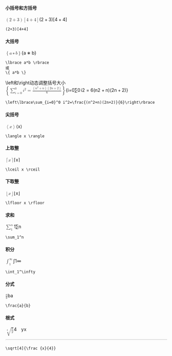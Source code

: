 <h4 id="小括号和方括号">小括号和方括号</h4>
<p><span class="katex--display"><span class="katex-display"><span class="katex"><span class="katex-mathml"><math><semantics><mrow><mo>(</mo><mn>2</mn><mo>+</mo><mn>3</mn><mo>)</mo><mo>[</mo><mn>4</mn><mo>+</mo><mn>4</mn><mo>]</mo></mrow><annotation encoding="application/x-tex">(2+3)[4+4]</annotation></semantics></math></span><span class="katex-html" aria-hidden="true"><span class="base"><span class="strut" style="height: 1em; vertical-align: -0.25em;"></span><span class="mopen">(</span><span class="mord">2</span><span class="mspace" style="margin-right: 0.222222em;"></span><span class="mbin">+</span><span class="mspace" style="margin-right: 0.222222em;"></span></span><span class="base"><span class="strut" style="height: 1em; vertical-align: -0.25em;"></span><span class="mord">3</span><span class="mclose">)</span><span class="mopen">[</span><span class="mord">4</span><span class="mspace" style="margin-right: 0.222222em;"></span><span class="mbin">+</span><span class="mspace" style="margin-right: 0.222222em;"></span></span><span class="base"><span class="strut" style="height: 1em; vertical-align: -0.25em;"></span><span class="mord">4</span><span class="mclose">]</span></span></span></span></span></span></p>
<pre><code>(2+3)[4+4]
</code></pre>
<h4 id="大括号">大括号</h4>
<p><span class="katex--display"><span class="katex-display"><span class="katex"><span class="katex-mathml"><math><semantics><mrow><mo>{</mo><mi>a</mi><mo>∗</mo><mi>b</mi><mo>}</mo></mrow><annotation encoding="application/x-tex">\lbrace a*b \rbrace</annotation></semantics></math></span><span class="katex-html" aria-hidden="true"><span class="base"><span class="strut" style="height: 1em; vertical-align: -0.25em;"></span><span class="mopen">{</span><span class="mord mathit">a</span><span class="mspace" style="margin-right: 0.222222em;"></span><span class="mbin">∗</span><span class="mspace" style="margin-right: 0.222222em;"></span></span><span class="base"><span class="strut" style="height: 1em; vertical-align: -0.25em;"></span><span class="mord mathit">b</span><span class="mclose">}</span></span></span></span></span></span></p>
<pre><code>\lbrace a*b \rbrace
或
\{ a*b \}
</code></pre>
<p>\left和\right动态调整括号大小<br>
<span class="katex--display"><span class="katex-display"><span class="katex"><span class="katex-mathml"><math><semantics><mrow><mo fence="true">{</mo><munderover><mo>∑</mo><mrow><mi>i</mi><mo>=</mo><mn>0</mn></mrow><mn>0</mn></munderover><msup><mi>i</mi><mn>2</mn></msup><mo>=</mo><mfrac><mrow><mo>(</mo><msup><mi>n</mi><mn>2</mn></msup><mo>+</mo><mi>n</mi><mo>)</mo><mo>(</mo><mn>2</mn><mi>n</mi><mo>+</mo><mn>2</mn><mo>)</mo></mrow><mn>6</mn></mfrac><mo fence="true">}</mo></mrow><annotation encoding="application/x-tex">\left\lbrace\sum_{i=0}^0 i^2=\frac{(n^2+n)(2n+2)}{6}\right\rbrace</annotation></semantics></math></span><span class="katex-html" aria-hidden="true"><span class="base"><span class="strut" style="height: 3.07878em; vertical-align: -1.27767em;"></span><span class="minner"><span class="mopen delimcenter" style="top: 0em;"><span class="delimsizing size4">{</span></span><span class="mop op-limits"><span class="vlist-t vlist-t2"><span class="vlist-r"><span class="vlist" style="height: 1.80111em;"><span class="" style="top: -1.87233em; margin-left: 0em;"><span class="pstrut" style="height: 3.05em;"></span><span class="sizing reset-size6 size3 mtight"><span class="mord mtight"><span class="mord mathit mtight">i</span><span class="mrel mtight">=</span><span class="mord mtight">0</span></span></span></span><span class="" style="top: -3.05001em;"><span class="pstrut" style="height: 3.05em;"></span><span class=""><span class="mop op-symbol large-op">∑</span></span></span><span class="" style="top: -4.30001em; margin-left: 0em;"><span class="pstrut" style="height: 3.05em;"></span><span class="sizing reset-size6 size3 mtight"><span class="mord mtight">0</span></span></span></span><span class="vlist-s">​</span></span><span class="vlist-r"><span class="vlist" style="height: 1.27767em;"><span class=""></span></span></span></span></span><span class="mspace" style="margin-right: 0.166667em;"></span><span class="mord"><span class="mord mathit">i</span><span class="msupsub"><span class="vlist-t"><span class="vlist-r"><span class="vlist" style="height: 0.864108em;"><span class="" style="top: -3.113em; margin-right: 0.05em;"><span class="pstrut" style="height: 2.7em;"></span><span class="sizing reset-size6 size3 mtight"><span class="mord mtight">2</span></span></span></span></span></span></span></span><span class="mspace" style="margin-right: 0.277778em;"></span><span class="mrel">=</span><span class="mspace" style="margin-right: 0.277778em;"></span><span class="mord"><span class="mopen nulldelimiter"></span><span class="mfrac"><span class="vlist-t vlist-t2"><span class="vlist-r"><span class="vlist" style="height: 1.49111em;"><span class="" style="top: -2.314em;"><span class="pstrut" style="height: 3em;"></span><span class="mord"><span class="mord">6</span></span></span><span class="" style="top: -3.23em;"><span class="pstrut" style="height: 3em;"></span><span class="frac-line" style="border-bottom-width: 0.04em;"></span></span><span class="" style="top: -3.677em;"><span class="pstrut" style="height: 3em;"></span><span class="mord"><span class="mopen">(</span><span class="mord"><span class="mord mathit">n</span><span class="msupsub"><span class="vlist-t"><span class="vlist-r"><span class="vlist" style="height: 0.814108em;"><span class="" style="top: -3.063em; margin-right: 0.05em;"><span class="pstrut" style="height: 2.7em;"></span><span class="sizing reset-size6 size3 mtight"><span class="mord mtight">2</span></span></span></span></span></span></span></span><span class="mspace" style="margin-right: 0.222222em;"></span><span class="mbin">+</span><span class="mspace" style="margin-right: 0.222222em;"></span><span class="mord mathit">n</span><span class="mclose">)</span><span class="mopen">(</span><span class="mord">2</span><span class="mord mathit">n</span><span class="mspace" style="margin-right: 0.222222em;"></span><span class="mbin">+</span><span class="mspace" style="margin-right: 0.222222em;"></span><span class="mord">2</span><span class="mclose">)</span></span></span></span><span class="vlist-s">​</span></span><span class="vlist-r"><span class="vlist" style="height: 0.686em;"><span class=""></span></span></span></span></span><span class="mclose nulldelimiter"></span></span><span class="mclose delimcenter" style="top: 0em;"><span class="delimsizing size4">}</span></span></span></span></span></span></span></span></p>
<pre><code>\left\lbrace\sum_{i=0}^0 i^2=\frac{(n^2+n)(2n+2)}{6}\right\rbrace
</code></pre>
<h4 id="尖括号">尖括号</h4>
<p><span class="katex--display"><span class="katex-display"><span class="katex"><span class="katex-mathml"><math><semantics><mrow><mo>⟨</mo><mi>x</mi><mo>⟩</mo></mrow><annotation encoding="application/x-tex">\langle x \rangle</annotation></semantics></math></span><span class="katex-html" aria-hidden="true"><span class="base"><span class="strut" style="height: 1em; vertical-align: -0.25em;"></span><span class="mopen">⟨</span><span class="mord mathit">x</span><span class="mclose">⟩</span></span></span></span></span></span></p>
<pre><code>\langle x \rangle
</code></pre>
<h4 id="上取整">上取整</h4>
<p><span class="katex--display"><span class="katex-display"><span class="katex"><span class="katex-mathml"><math><semantics><mrow><mo>⌈</mo><mi>x</mi><mo>⌉</mo></mrow><annotation encoding="application/x-tex">\lceil x \rceil</annotation></semantics></math></span><span class="katex-html" aria-hidden="true"><span class="base"><span class="strut" style="height: 1em; vertical-align: -0.25em;"></span><span class="mopen">⌈</span><span class="mord mathit">x</span><span class="mclose">⌉</span></span></span></span></span></span></p>
<pre><code>\lceil x \rceil
</code></pre>
<h4 id="下取整">下取整</h4>
<p><span class="katex--display"><span class="katex-display"><span class="katex"><span class="katex-mathml"><math><semantics><mrow><mo>⌊</mo><mi>x</mi><mo>⌋</mo></mrow><annotation encoding="application/x-tex">\lfloor x \rfloor</annotation></semantics></math></span><span class="katex-html" aria-hidden="true"><span class="base"><span class="strut" style="height: 1em; vertical-align: -0.25em;"></span><span class="mopen">⌊</span><span class="mord mathit">x</span><span class="mclose">⌋</span></span></span></span></span></span></p>
<pre><code>\lfloor x \rfloor
</code></pre>
<h4 id="求和">求和</h4>
<p><span class="katex--display"><span class="katex-display"><span class="katex"><span class="katex-mathml"><math><semantics><mrow><munderover><mo>∑</mo><mn>1</mn><mi>n</mi></munderover></mrow><annotation encoding="application/x-tex">\sum_1^n</annotation></semantics></math></span><span class="katex-html" aria-hidden="true"><span class="base"><span class="strut" style="height: 2.91851em; vertical-align: -1.26711em;"></span><span class="mop op-limits"><span class="vlist-t vlist-t2"><span class="vlist-r"><span class="vlist" style="height: 1.6514em;"><span class="" style="top: -1.88289em; margin-left: 0em;"><span class="pstrut" style="height: 3.05em;"></span><span class="sizing reset-size6 size3 mtight"><span class="mord mtight">1</span></span></span><span class="" style="top: -3.05001em;"><span class="pstrut" style="height: 3.05em;"></span><span class=""><span class="mop op-symbol large-op">∑</span></span></span><span class="" style="top: -4.30001em; margin-left: 0em;"><span class="pstrut" style="height: 3.05em;"></span><span class="sizing reset-size6 size3 mtight"><span class="mord mathit mtight">n</span></span></span></span><span class="vlist-s">​</span></span><span class="vlist-r"><span class="vlist" style="height: 1.26711em;"><span class=""></span></span></span></span></span></span></span></span></span></span></p>
<pre><code>\sum_1^n
</code></pre>
<h4 id="积分">积分</h4>
<p><span class="katex--display"><span class="katex-display"><span class="katex"><span class="katex-mathml"><math><semantics><mrow><msubsup><mo>∫</mo><mn>1</mn><mi mathvariant="normal">∞</mi></msubsup></mrow><annotation encoding="application/x-tex">\int_1^\infty</annotation></semantics></math></span><span class="katex-html" aria-hidden="true"><span class="base"><span class="strut" style="height: 2.32624em; vertical-align: -0.91195em;"></span><span class="mop"><span class="mop op-symbol large-op" style="margin-right: 0.44445em; position: relative; top: -0.001125em;">∫</span><span class="msupsub"><span class="vlist-t vlist-t2"><span class="vlist-r"><span class="vlist" style="height: 1.41429em;"><span class="" style="top: -1.78805em; margin-left: -0.44445em; margin-right: 0.05em;"><span class="pstrut" style="height: 2.7em;"></span><span class="sizing reset-size6 size3 mtight"><span class="mord mtight">1</span></span></span><span class="" style="top: -3.8129em; margin-right: 0.05em;"><span class="pstrut" style="height: 2.7em;"></span><span class="sizing reset-size6 size3 mtight"><span class="mord mtight">∞</span></span></span></span><span class="vlist-s">​</span></span><span class="vlist-r"><span class="vlist" style="height: 0.91195em;"><span class=""></span></span></span></span></span></span></span></span></span></span></span></p>
<pre><code>\int_1^\infty
</code></pre>
<h4 id="分式">分式</h4>
<p><span class="katex--display"><span class="katex-display"><span class="katex"><span class="katex-mathml"><math><semantics><mrow><mfrac><mi>a</mi><mi>b</mi></mfrac></mrow><annotation encoding="application/x-tex">\frac {a}{b}</annotation></semantics></math></span><span class="katex-html" aria-hidden="true"><span class="base"><span class="strut" style="height: 1.79356em; vertical-align: -0.686em;"></span><span class="mord"><span class="mopen nulldelimiter"></span><span class="mfrac"><span class="vlist-t vlist-t2"><span class="vlist-r"><span class="vlist" style="height: 1.10756em;"><span class="" style="top: -2.314em;"><span class="pstrut" style="height: 3em;"></span><span class="mord"><span class="mord mathit">b</span></span></span><span class="" style="top: -3.23em;"><span class="pstrut" style="height: 3em;"></span><span class="frac-line" style="border-bottom-width: 0.04em;"></span></span><span class="" style="top: -3.677em;"><span class="pstrut" style="height: 3em;"></span><span class="mord"><span class="mord mathit">a</span></span></span></span><span class="vlist-s">​</span></span><span class="vlist-r"><span class="vlist" style="height: 0.686em;"><span class=""></span></span></span></span></span><span class="mclose nulldelimiter"></span></span></span></span></span></span></span></p>
<pre><code>\frac{a}{b}
</code></pre>
<h4 id="根式">根式</h4>
<p><span class="katex--display"><span class="katex-display"><span class="katex"><span class="katex-mathml"><math><semantics><mrow><mroot><mfrac><mi>x</mi><mi>y</mi></mfrac><mn>4</mn></mroot></mrow><annotation encoding="application/x-tex">\sqrt [4]{\frac {x}{y}}</annotation></semantics></math></span><span class="katex-html" aria-hidden="true"><span class="base"><span class="strut" style="height: 2.44em; vertical-align: -0.992565em;"></span><span class="mord sqrt"><span class="root"><span class="vlist-t"><span class="vlist-r"><span class="vlist" style="height: 0.595142em;"><span class="" style="top: -2.77292em;"><span class="pstrut" style="height: 2.5em;"></span><span class="sizing reset-size6 size1 mtight"><span class="mord mtight"><span class="mord mtight">4</span></span></span></span></span></span></span></span><span class="vlist-t vlist-t2"><span class="vlist-r"><span class="vlist" style="height: 1.44743em;"><span class="svg-align" style="top: -4.4em;"><span class="pstrut" style="height: 4.4em;"></span><span class="mord" style="padding-left: 1em;"><span class="mord"><span class="mopen nulldelimiter"></span><span class="mfrac"><span class="vlist-t vlist-t2"><span class="vlist-r"><span class="vlist" style="height: 1.10756em;"><span class="" style="top: -2.314em;"><span class="pstrut" style="height: 3em;"></span><span class="mord"><span class="mord mathit" style="margin-right: 0.03588em;">y</span></span></span><span class="" style="top: -3.23em;"><span class="pstrut" style="height: 3em;"></span><span class="frac-line" style="border-bottom-width: 0.04em;"></span></span><span class="" style="top: -3.677em;"><span class="pstrut" style="height: 3em;"></span><span class="mord"><span class="mord mathit">x</span></span></span></span><span class="vlist-s">​</span></span><span class="vlist-r"><span class="vlist" style="height: 0.88044em;"><span class=""></span></span></span></span></span><span class="mclose nulldelimiter"></span></span></span></span><span class="" style="top: -3.40744em;"><span class="pstrut" style="height: 4.4em;"></span><span class="hide-tail" style="min-width: 1.02em; height: 2.48em;"><svg width="400em" height="2.48em" viewBox="0 0 400000 2592" preserveAspectRatio="xMinYMin slice"><path d="M424,2478c-1.3,-0.7,-38.5,-172,-111.5,-514c-73,
-342,-109.8,-513.3,-110.5,-514c0,-2,-10.7,14.3,-32,49c-4.7,7.3,-9.8,15.7,-15.5,
25c-5.7,9.3,-9.8,16,-12.5,20s-5,7,-5,7c-4,-3.3,-8.3,-7.7,-13,-13s-13,-13,-13,
-13s76,-122,76,-122s77,-121,77,-121s209,968,209,968c0,-2,84.7,-361.7,254,-1079
c169.3,-717.3,254.7,-1077.7,256,-1081c4,-6.7,10,-10,18,-10H400000v40H1014.6
s-87.3,378.7,-272.6,1166c-185.3,787.3,-279.3,1182.3,-282,1185c-2,6,-10,9,-24,9
c-8,0,-12,-0.7,-12,-2z M1001 80H400000v40H1014z"></path></svg></span></span></span><span class="vlist-s">​</span></span><span class="vlist-r"><span class="vlist" style="height: 0.992565em;"><span class=""></span></span></span></span></span></span></span></span></span></span></p>
<pre><code>\sqrt[4]{\frac {x}{4}}
</code></pre>


